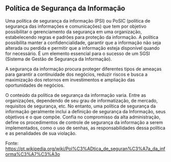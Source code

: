 ## Política de Segurança da Informação

Uma política de segurança da informação (PSI) ou PoSIC (política de segurança das informações e comunicações) que tem por objetivo possibilitar o gerenciamento da segurança em uma organização, estabelecendo regras e padrões para proteção da informação. A política possibilita manter a confidencialidade, garantir que a informação não seja alterada ou perdida e permitir que a informação esteja disponível quando for necessário. É um elemento essencial para o sucesso de um SGSI (Sistema de Gestão de Segurança da Informação).

A segurança da informação procura proteger diferentes tipos de ameaças para garantir a continuidade dos negócios, reduzir riscos e busca a maximização dos retornos em investimentos e ampliação das oportunidades de negócios.

O conteúdo da política de segurança da informação varia. Entre as organizações, dependendo de seu grau de informatização, de mercado, requisitos de segurança, etc. No entanto, uma política de segurança da informação geralmente inclui a definição de segurança da Informação, seus objetivos e o que compõe. Confia no compromisso da alta administração, define os procedimentos de controle de segurança da informação a serem implementados, como o uso de senhas, as responsabilidades dessa política e as penalidades de sua violação.

Fonte: https://pt.wikipedia.org/wiki/Pol%C3%ADtica_de_seguran%C3%A7a_da_informa%C3%A7%C3%A3o